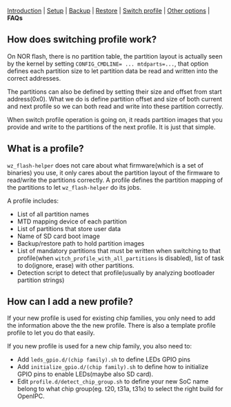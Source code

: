 [Introduction](README.md) | [Setup](README_setup.md) | [Backup](README_backup.md) | [Restore](README_restore.md) | [Switch profile](README_switch_profile.md) | [Other options](README_other_options.md) | **FAQs**

## How does switching profile work?
On NOR flash, there is no partition table, the partition layout is actually seen by the kernel by setting `CONFIG_CMDLINE= ... mtdparts=...`, that option defines each partition size to let partition data be read and written into the correct addresses.

The partitions can also be defined by setting their size and offset from start address(0x0). What we do is define partition offset and size of both current and next profile so we can both read and write into these partition correctly.

When switch profile operation is going on, it reads partition images that you provide and write to the partitions of the next profile. It is just that simple.


## What is a profile?
`wz_flash-helper` does not care about what firmware(which is a set of binaries) you use, it only cares about the partition layout of the firmware to read/write the partitions correctly. A profile defines the partition mapping of the partitions to let `wz_flash-helper` do its jobs.

A profile includes:
- List of all partition names
- MTD mapping device of each partition
- List of partitions that store user data
- Name of SD card boot image
- Backup/restore path to hold partition images
- List of mandatory partitions that must be written when switching to that profile(when `witch_profile_with_all_partitions` is disabled), list of task to do(ignore, erase) with other partitions.
- Detection script to detect that profile(usually by analyzing bootloader partition strings)


## How can I add a new profile?
If your new profile is used for existing chip families, you only need to add the information above the the new profile. There is also a template profile profile to let you do that easily.

If you new profile is used for a new chip family, you also need to:
- Add `leds_gpio.d/(chip family).sh` to define LEDs GPIO pins
- Add `initialize_gpio.d/(chip family).sh` to define how to initialize GPIO pins to enable LEDs(maybe also SD card).
- Edit `profile.d/detect_chip_group.sh` to define your new SoC name belong to what chip group(eg. t20, t31a, t31x) to select the right build for OpenIPC.
